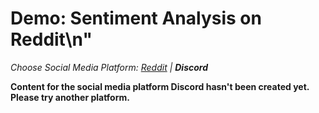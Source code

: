 # Demo: Sentiment Analysis on Reddit\n"
_Choose Social Media Platform: <a href='../../../reddit/ch08_data_mining/06_sentiment_analysis/03_demo_sentiment.html'>Reddit</a> | __Discord___

__Content for the social media platform Discord hasn't been created yet. Please try another platform.__